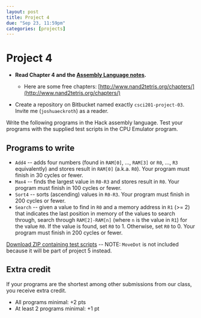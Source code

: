 ```yaml
---
layout: post
title: Project 4
due: "Sep 23, 11:59pm"
categories: [projects]
---
```


# Project 4

- **Read Chapter 4 and the [Assembly Language notes](/notes/assembly-language.html).**
  - Here are some free chapters: [http://www.nand2tetris.org/chapters/](http://www.nand2tetris.org/chapters/)

- Create a repository on Bitbucket named exactly `csci201-project-03`. Invite me (`joshuaeckroth`) as a reader.

Write the following programs in the Hack assembly language. Test your programs with the supplied test scripts in the CPU Emulator program.

## Programs to write

- `Add4` -- adds four numbers (found in `RAM[0]`, ..., `RAM[3]` or `R0`, ..., `R3` equivalently) and stores result in `RAM[0]` (a.k.a. `R0`). Your program must finish in 30 cycles or fewer.
- `Max4` -- finds the largest value in `R0-R3` and stores result in `R0`. Your program must finish in 100 cycles or fewer.
- `Sort4` -- sorts (ascending) values in `R0-R3`. Your program must finish in 200 cycles or fewer.
- `Search` -- given a value to find in `R0` and a memory address in `R1` (>= 2) that indicates the last position in memory of the values to search through, search through `RAM[2]-RAM[n]` (where `n` is the value in `R1`) for the value `R0`. If the value is found, set `R0` to 1. Otherwise, set `R0` to 0. Your program must finish in 200 cycles or fewer.

[Download ZIP containing test scripts](/code/project-04.zip) -- NOTE: `MoveDot` is not included because it will be part of project 5 instead.

## Extra credit

If your programs are the shortest among other submissions from our class, you receive extra credit.

- All programs minimal: +2 pts
- At least 2 programs minimal: +1 pt
